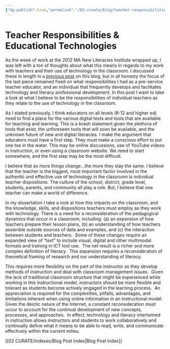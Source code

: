 ```yaml
---
{"dg-publish":true,"permalink":"/03-create/blog/teacher-responsibilities-and-educational-technologies/","title":"Teacher Responsibilities & Educational Technologies","tags":["edtech","education","literacy","technology"]}
---
```


# Teacher Responsibilities & Educational Technologies

As the week of work at the 2012 MA New Literacies Institute wrapped up, I was left with a ton of thoughts about what this means in regards to my work with teachers and their use of technology in the classroom. I discussed these in length in a [previous post](http://wiobyrne.blogspot.com/2012/08/responsibility-and-educational.html) on this blog, but in all honesty the focus of the last piece remained fixed on what responsibilities I had as a pre-service teacher educator, and an individual that frequently develops and facilitates technology and literacy professional development. In this post I want to take a look at what I believe to be the responsibilities of individual teachers as they relate to the use of technology in the classroom.

As I stated previously, I think educators on all levels (K-12 and higher ed) need to find a place for the various digital texts and tools that are available for teaching and learning. This is a brash statement given the plethora of tools that exist, the unforeseen tools that will soon be available, and the unknown future of new and digital literacies. I make the argument that educators must have a first step. They must make a conscious effort to put one toe in the water. This may be online discussions, use of YouTube videos in instruction, or even using a classroom website. We need to start somewhere, and the first step may be the most difficult.

I believe that as more things change...the more they stay the same. I believe that the teacher is the biggest, most important factor involved in the authentic and effective use of technology in the classroom is individual teacher dispositions. The culture of the school, district, grade level, students, parents, and community all play a role. But, I believe that one teacher can make a world of difference.

In my dissertation I take a look at how this impacts on the classroom, and the knowledge, skills, and dispositions teachers must employ as they work with technology. There is a need for a reconsideration of the pedagogical dynamics that occur in a classroom, including: (a) an expansion of how teachers prepare their lesson plans, (b) an understanding of how teachers assemble outside sources of data and examples, and (c) the interaction between students and teachers.  Some of these changes require an expanded view of “text” to include visual, digital and other multimodal formats and training in ICT tool use.  The net result is a richer and more complex definition of literacy.  This expansion requires a reconsideration of theoretical framing of research and our understanding of literacy.

This requires more flexibility on the part of the instructor as they develop methods of instruction and deal with classroom management issues.  Given the lack of traditional classroom structure that might be experienced while working in this instructional model, instructors should be more flexible and tolerant as students become actively engaged in the learning process.  An appreciation is required for the complexities, pitfalls, advantages, and limitations inherent when using online information in an instructional model.  Given the deictic nature of the Internet, a constant reconsideration must occur to account for the continual development of new concepts, processes, and approaches.  In effect, technology and literacy intertwined in instruction allows instructors and students to work collaboratively and continually define what it means to be able to read, write, and communicate effectively within the current milieu.

[[02 CURATE/Indexes/Blog Post Index\|Blog Post Index]]
